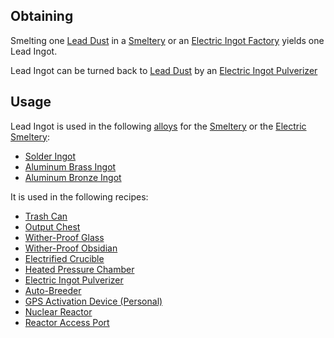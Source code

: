 
## Obtaining
Smelting one [Lead Dust](https://github.com/TheBusyBiscuit/Slimefun4/wiki/Lead-Dust) in a [Smeltery](https://github.com/TheBusyBiscuit/Slimefun4/wiki/Smeltery) or an [Electric Ingot Factory](https://github.com/TheBusyBiscuit/Slimefun4/wiki/Electric-Ingot-Factory) yields one Lead Ingot.<br>

Lead Ingot can be turned back to [Lead Dust](https://github.com/TheBusyBiscuit/Slimefun4/wiki/Lead-Dust) by an [Electric Ingot Pulverizer](https://github.com/TheBusyBiscuit/Slimefun4/wiki/Electric-Ingot-Pulverizer)

## Usage
Lead Ingot is used in the following [alloys](https://github.com/TheBusyBiscuit/Slimefun4/wiki/Ingots#Alloys) for the [Smeltery](https://github.com/TheBusyBiscuit/Slimefun4/wiki/Smeltery) or the [Electric Smeltery](https://github.com/TheBusyBiscuit/Slimefun4/wiki/Electric-Smeltery):
* [Solder Ingot](https://github.com/TheBusyBiscuit/Slimefun4/wiki/Solder-Ingot)
* [Aluminum Brass Ingot](https://github.com/TheBusyBiscuit/Slimefun4/wiki/Aluminum-Brass-Ingot)
* [Aluminum Bronze Ingot](https://github.com/TheBusyBiscuit/Slimefun4/wiki/Aluminum-Bronze-Ingot)

It is used in the following recipes:
* [Trash Can](https://github.com/TheBusyBiscuit/Slimefun4/wiki/Trash-Can)
* [Output Chest](https://github.com/TheBusyBiscuit/Slimefun4/wiki/Output-Chest)
* [Wither-Proof Glass](https://github.com/TheBusyBiscuit/Slimefun4-Wiki/Wither-Proof-Blocks)
* [Wither-Proof Obsidian](https://github.com/TheBusyBiscuit/Slimefun4-Wiki/Wither-Proof-Blocks)
* [Electrified Crucible](https://github.com/TheBusyBiscuit/Slimefun4/wiki/Electrified-Crucible)
* [Heated Pressure Chamber](https://github.com/TheBusyBiscuit/Slimefun4/wiki/Heated-Pressure-Chamber)
* [Electric Ingot Pulverizer](https://github.com/TheBusyBiscuit/Slimefun4/wiki/Electric-Ingot-Pulverizer)
* [Auto-Breeder](https://github.com/TheBusyBiscuit/Slimefun4/wiki/Auto-Breeder)
* [GPS Activation Device (Personal)](https://github.com/TheBusyBiscuit/Slimefun4/wiki/GPS-Activation-Device-Personal)
* [Nuclear Reactor](https://github.com/TheBusyBiscuit/Slimefun4/wiki/Nuclear-Reactor)
* [Reactor Access Port](https://github.com/TheBusyBiscuit/Slimefun4/wiki/Reactor-Access-Port)

